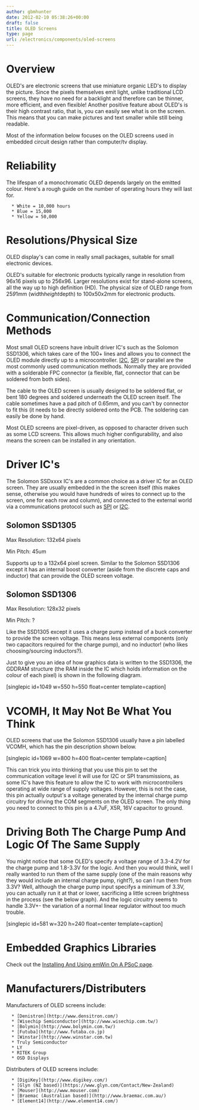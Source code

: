 ```yaml
---
author: gbmhunter
date: 2012-02-10 05:38:26+00:00
draft: false
title: OLED Screens
type: page
url: /electronics/components/oled-screens
---
```


# Overview




OLED's are electronic screens that use miniature organic LED's to display the picture. Since the pixels themselves emit light, unlike traditional LCD screens, they have no need for a backlight and therefore can be thinner, more efficient, and even flexible! Another positive feature about OLED's is their high contrast ratio, that is, you can easily see what is on the screen. This means that you can make pictures and text smaller while still being readable.




Most of the information below focuses on the OLED screens used in embedded circuit design rather than computer/tv display.




# Reliability




The lifespan of a monochromatic OLED depends largely on the emitted colour. Here's a rough guide on the number of operating hours they will last for.





	  * White = 10,000 hours
	  * Blue = 15,000
	  * Yellow = 50,000



# Resolutions/Physical Size




OLED display's can come in really small packages, suitable for small electronic devices.




OLED's suitable for electronic products typically range in resolution from 96x16 pixels up to 256x96. Larger resolutions exist for stand-alone screens, all the way up to high definition (HD). The physical size of OLED range from 25*9*1mm (width*height*depth) to 100x50x2mm for electronic products.




# Communication/Connection Methods




Most small OLED screens have inbuilt driver IC's such as the Solomon SSD1306, which takes care of the 100+ lines and allows you to connect the OLED module directly up to a microcontroller. [I2C](http://blog.mbedded.ninja/electronics/circuit-design/i2c-communication), [SPI](http://blog.mbedded.ninja/electronics/circuit-design/communication-protocols/spi-protocol) or parallel are the most commonly used communication methods. Normally they are provided with a solderable FPC connector (a flexible, flat, connector that can be soldered from both sides).




The cable to the OLED screen is usually designed to be soldered flat, or bent 180 degrees and soldered underneath the OLED screen itself. The cable sometimes have a pad pitch of 0.65mm, and you can't by connector to fit this (it needs to be directly soldered onto the PCB. The soldering can easily be done by hand.




Most OLED screens are pixel-driven, as opposed to character driven such as some LCD screens. This allows much higher configurability, and also means the screen can be installed in any orientation.




# Driver IC's




The Solomon SSDxxxx IC's are a common choice as a driver IC for an OLED screen. They are usually embedded in the the screen itself (this makes sense, otherwise you would have hundreds of wires to connect up to the screen, one for each row and column), and connected to the external world via a communications protocol such as [SPI](http://blog.mbedded.ninja/electronics/circuit-design/communication-protocols/spi-protocol) or [I2C](http://blog.mbedded.ninja/electronics/circuit-design/i2c-communication).




## Solomon SSD1305




Max Resolution: 132x64 pixels  

 Min Pitch: 45um




Supports up to a 132x64 pixel screen. Similar to the Solomon SSD1306 except it has an internal boost converter (aside from the discrete caps and inductor) that can provide the OLED screen voltage.




## Solomon SSD1306




Max Resolution: 128x32 pixels  

 Min Pitch: ?




Like the SSD1305 except it uses a charge pump instead of a buck converter to provide the screen voltage. This means less external components (only two capacitors required for the charge pump), and no inductor! (who likes choosing/sourcing inductors?).




Just to give you an idea of how graphics data is written to the SSD1306, the GDDRAM structure (the RAM inside the IC which holds information on the colour of each pixel) is shown in the following diagram.




[singlepic id=1049 w=550 h=550 float=center template=caption]




# VCOMH, It May Not Be What You Think




OLED screens that use the Solomon SSD1306 usually have a pin labelled VCOMH, which has the pin description shown below.




[singlepic id=1069 w=800 h=400 float=center template=caption]




This can trick you into thinking that you use this pin to set the communication voltage level it will use for I2C or SPI transmissions, as some IC's have this feature to allow the IC to work with microcontrollers operating at wide range of supply voltages. However, this is not the case, this pin actually output's a voltage generated by the internal charge pump circuitry for driving the COM segments on the OLED screen. The only thing you need to connect to this pin is a 4.7uF, X5R, 16V capacitor to ground.




# Driving Both The Charge Pump And Logic Of The Same Supply




You might notice that some OLED's specify a voltage range of 3.3-4.2V for the charge pump and 1.8-3.3V for the logic. And then you would think, well I really wanted to run them of the same supply (one of the main reasons why they would include an internal charge pump, right?), so can I run them from 3.3V? Well, although the charge pump input specifys a minimum of 3.3V, you can actually run it at that or lower, sacrificing a little screen brightness in the process (see the below graph). And the logic circuitry seems to handle 3.3V+- the variation of a normal linear regulator without too much trouble.




[singlepic id=581 w=320 h=240 float=center template=caption]




# Embedded Graphics Libraries




Check out the [Installing And Using emWin On A PSoC page](http://blog.mbedded.ninja/programming/microcontrollers/psoc/installing-and-using-emwin-on-a-psoc).




# Manufacturers/Distributers




Manufacturers of OLED screens include:





	  * [Denistron](http://www.densitron.com/)
	  * [Wisechip Semiconductor](http://www.wisechip.com.tw/)
	  * [Bolymin](http://www.bolymin.com.tw/)
	  * [Futuba](http://www.futaba.co.jp)
	  * [Winstar](http://www.winstar.com.tw)
	  * Truly Semiconductor
	  * LY
	  * RITEK Group
	  * OSD Displays



Distributers of OLED screens include:





	  * [DigiKey](http://www.digikey.com/)
	  * [Glyn (NZ based)](https://www.glyn.com/Contact/New-Zealand)
	  * [Mouser](http://www.mouser.com)
	  * [Braemac (Australian based)](http://www.braemac.com.au/)
	  * [Element14](http://www.element14.com/)

